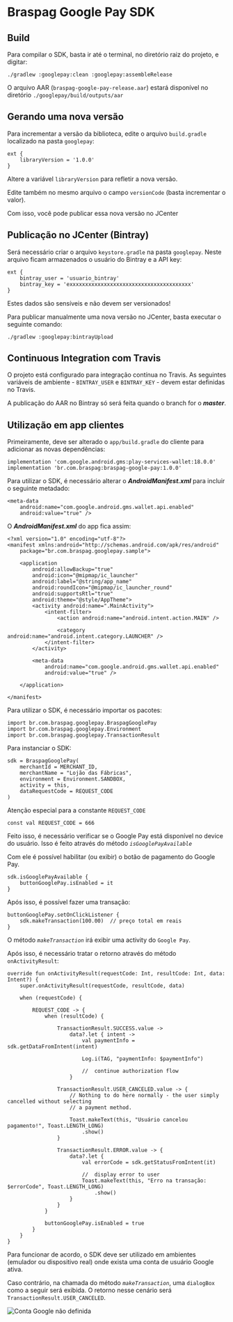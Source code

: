 # Braspag Google Pay SDK

## Build

Para compilar o SDK, basta ir até o terminal, no diretório raiz do projeto, e digitar:
 
 ```
 ./gradlew :googlepay:clean :googlepay:assembleRelease
 ```

O arquivo AAR (`braspag-google-pay-release.aar`) estará disponível no diretório `./googlepay/build/outputs/aar`


## Gerando uma nova versão

Para incrementar a versão da biblioteca, edite o arquivo `build.gradle` localizado na pasta `googlepay`:

```
ext {
    libraryVersion = '1.0.0'
}
```

Altere a variável `libraryVersion` para refletir a nova versão.

Edite também no mesmo arquivo o campo `versionCode` (basta incrementar o valor).

Com isso, você pode publicar essa nova versão no JCenter
 
## Publicação no JCenter (Bintray)

Será necessário criar o arquivo `keystore.gradle` na pasta `googlepay`.
Neste arquivo ficam armazenados o usuário do Bintray e a API key:

```
ext {
    bintray_user = 'usuario_bintray'
    bintray_key = 'exxxxxxxxxxxxxxxxxxxxxxxxxxxxxxxxxxxxxxx'
}
```

Estes dados são sensíveis e não devem ser versionados!

Para publicar manualmente uma nova versão no JCenter, basta executar o seguinte comando:

```
./gradlew :googlepay:bintrayUpload
```

## Continuous Integration com Travis

O projeto está configurado para integração contínua no Travis. As seguintes variáveis de ambiente  - `BINTRAY_USER` e `BINTRAY_KEY` - devem estar definidas no Travis.

A publicação do AAR no Bintray só será feita quando o branch for o ***master***.

## Utilização em app clientes

Primeiramente, deve ser alterado o `app/build.gradle` do cliente para adicionar as novas dependências:

```
implementation 'com.google.android.gms:play-services-wallet:18.0.0'
implementation 'br.com.braspag:braspag-google-pay:1.0.0'
```

Para utilizar o SDK, é necessário alterar o ***AndroidManifest.xml*** para incluir o seguinte metadado:

```
<meta-data
    android:name="com.google.android.gms.wallet.api.enabled"
    android:value="true" />
```

O ***AndroidManifest.xml*** do app fica assim:

```
<?xml version="1.0" encoding="utf-8"?>
<manifest xmlns:android="http://schemas.android.com/apk/res/android"
    package="br.com.braspag.googlepay.sample">

    <application
        android:allowBackup="true"
        android:icon="@mipmap/ic_launcher"
        android:label="@string/app_name"
        android:roundIcon="@mipmap/ic_launcher_round"
        android:supportsRtl="true"
        android:theme="@style/AppTheme">
        <activity android:name=".MainActivity">
            <intent-filter>
                <action android:name="android.intent.action.MAIN" />

                <category android:name="android.intent.category.LAUNCHER" />
            </intent-filter>
        </activity>

        <meta-data
            android:name="com.google.android.gms.wallet.api.enabled"
            android:value="true" />

    </application>

</manifest>
```

Para utilizar o SDK, é necessário importar os pacotes:

```
import br.com.braspag.googlepay.BraspagGooglePay
import br.com.braspag.googlepay.Environment
import br.com.braspag.googlepay.TransactionResult
```

Para instanciar o SDK:

```
sdk = BraspagGooglePay(
    merchantId = MERCHANT_ID,
    merchantName = "Lojão das Fábricas",
    environment = Environment.SANDBOX,
    activity = this,
    dataRequestCode = REQUEST_CODE
)
```

Atenção especial para a constante `REQUEST_CODE`
 
```
const val REQUEST_CODE = 666
```

Feito isso, é necessário verificar se o Google Pay está disponível no device do usuário.
Isso é feito através do método *`isGooglePayAvailable`*

Com ele é possível habilitar (ou exibir) o botão de pagamento do Google Pay.

```
sdk.isGooglePayAvailable {
    buttonGooglePay.isEnabled = it
}
```

Após isso, é possível fazer uma transação:

```
buttonGooglePay.setOnClickListener {
    sdk.makeTransaction(100.00)  // preço total em reais
}
```

O método *`makeTransaction`* irá exibir uma activity do `Google Pay`.

Após isso, é necessário tratar o retorno através do método `onActivityResult`:

```
override fun onActivityResult(requestCode: Int, resultCode: Int, data: Intent?) {
    super.onActivityResult(requestCode, resultCode, data)

    when (requestCode) {

        REQUEST_CODE -> {
            when (resultCode) {

                TransactionResult.SUCCESS.value ->
                    data?.let { intent ->
                        val paymentInfo = sdk.getDataFromIntent(intent)

                        Log.i(TAG, "paymentInfo: $paymentInfo")

                        //  continue authorization flow
                    }

                TransactionResult.USER_CANCELED.value -> {
                    // Nothing to do here normally - the user simply cancelled without selecting
                    // a payment method.

                    Toast.makeText(this, "Usuário cancelou pagamento!", Toast.LENGTH_LONG)
                        .show()
                }

                TransactionResult.ERROR.value -> {
                    data?.let {
                        val errorCode = sdk.getStatusFromIntent(it)

                        //  display error to user
                        Toast.makeText(this, "Erro na transação: $errorCode", Toast.LENGTH_LONG)
                            .show()
                    }
                }
            }

            buttonGooglePay.isEnabled = true
        }
    }
}
```

Para funcionar de acordo, o SDK deve ser utilizado em ambientes (emulador ou dispositivo real) onde exista uma conta de usuário Google ativa.

Caso contrário, na chamada do método *`makeTransaction`*, uma `dialogBox` como a seguir será exibida. O retorno nesse cenário será `TransactionResult.USER_CANCELED`.

![Conta Google não definida](images/no-account.png?raw=true)
